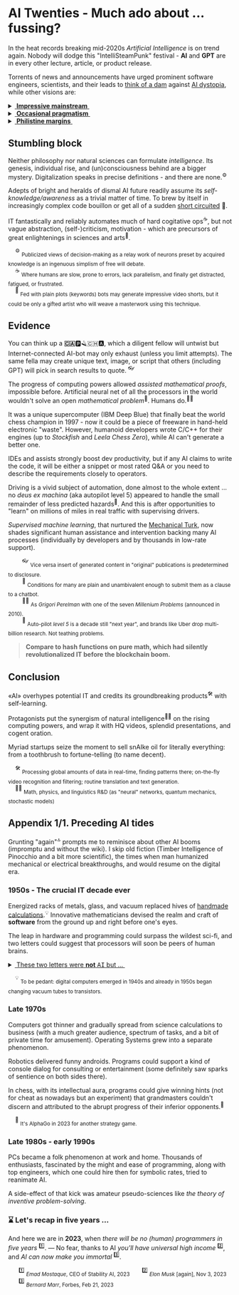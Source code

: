 # AI Twenties - Much ado about ... fussing?

In the heat records breaking mid-2020s _Artificial Intelligence_ is on trend again. Nobody will dodge this "IntelliSteamPunk" festival - __AI__ and __GPT__ are in every other lecture, article, or product release.

Torrents of news and announcements have urged prominent software engineers, scientists, and their leads to [think of a dam](https://futureoflife.org/open-letter/pause-giant-ai-experiments/) against [AI&nbsp;dystopia](https://www.businessinsider.com/ai-extinction-risk-openai-deepmind-anthropic-ceos-sam-altman-2023-5), while other visions are:

<details>
<summary><ins>&nbsp;<b>Impressive mainstream</b>&nbsp;</ins></summary>
&nbsp;
 
* *Sundar Pichai*, Google CEO:\
"AI is the most profound technology humanity is working on today."
* *Jensen Huang*, CEO of NVIDIA:\
"Software is eating the world, but AI is going to eat software."
* MkCinsey & Company:\
"Generative AI’s impact on productivity could add trillions of dollars [annually]..."
* *Ray Kurzweil*, inventor and futurist:\
"By 2029, computers will have emotional intelligence and be convincing as people."
* _Gray Scott_, futurist, techno-philosopher, founder and CEO of SeriousWonder:\
  "There is no reason and no way that a human mind can keep up with an artificial intelligence machine by 2035."
* [and how without him] *Elon Musk*, xAI startup founder:\
"The goal of xAI is to understand the true nature of the universe." [no more or no less]

\__________________________________________
</details>

<details>
<summary><ins>&nbsp;<b>Occasional pragmatism</b>&nbsp;</ins></summary>

* *Ginni Rometty*, former CEO of IBM:\
"Some people call this artificial intelligence, but the reality is this technology will enhance us. So instead of artificial intelligence, I think we'll augment our intelligence."

* *Larry Page*, Google co-founder:\
"Artificial intelligence would be the ultimate version of Google. ... Unfortunately, we’re nowhere near doing that now."\
[Well, it was in 2000]

* _Christopher Nolan_, filmmaker, questioned about AI in a 2023 interview:\
"... the real world is, by definition, infinitely complex. ... And so, any digital simulation or technology that simulates, eventually, it always hits a particular limitation."

* _Michael Atleson_, Attorney, Federal Trade Commission, 27/Feb/2023:\
"Keep your AI claims in check."

* _Sam Altman,_ [on/off] CEO of OpenAI, 04/Dec/2022:\
"i am a stochastic parrot, and so r u."&nbsp;<sup>🦜</sup>\
[vs. _Arikia Millikan_: [Parrots are not stochastic and neither are you](https://www.content-technologist.com/stochastic-parrots/).]

&nbsp;&nbsp;&nbsp;&nbsp;&nbsp;&nbsp;&nbsp;&nbsp;<sup>🦜</sup> <sub>The term Emily M. Bender _et al_ coined with "On the Dangers of Stochastic Parrots: Can Language Models Be Too Big?".</sub>

\__________________________________________
</details>

<details>
<summary><ins>&nbsp;<b>Philistine margins</b>&nbsp;</ins></summary>
&nbsp;

[![AI: 1523 vs 2023](../_rsc/_img/memes/AI_medieval_now-spot_the_diff.jpg)](https://github.com/Kyriosity/read-write/tree/main/README%2B/pencraft/README%2B/opuses/IT-memes.md)

*&nbsp;<sub>Images are for illustrative purposes only and were taken from Wiki Commons and IMLO (learncomputerscienceonline.com)</sub>

\__________________________________________
</details>

## Stumbling block

Neither philosophy nor natural sciences can formulate _intelligence_. Its genesis, individual rise, and (un)consciousness behind are a bigger mystery. 
Digitalization speaks in precise definitions - and there are none.<sup>⚙️</sup>

Adepts of bright and heralds of dismal AI future readily assume its *self-knowledge/awareness* as a trivial matter of time. 
To brew by itself in increasingly complex code bouillon or get all of a sudden [short&nbsp;circuited](https://www.imdb.com/title/tt0091949)&nbsp;🎦.

IT fantastically and reliably automates much of hard cogitative ops<sup>:coffee:</sup>, but not vague abstraction, (self-)criticism, motivation - which are precursors of great enlightenings in sciences and arts<sup>:art:</sup>.

&nbsp;&nbsp;&nbsp;&nbsp;<sup>⚙️</sup> <sub>Publicized views of decision-making as a relay work of neurons preset by acquired knowledge is an ingenuous simplism of free will debate.</sub>\
&nbsp;&nbsp;&nbsp;&nbsp;<sup>:coffee:</sup> <sub>Where humans are slow, prone to errors, lack parallelism, and finally get distracted, fatigued, or frustrated.</sub>\
&nbsp;&nbsp;&nbsp;&nbsp;<sup>:art:</sup> <sub>Fed with plain plots (keywords) bots may generate impressive video shorts, but it could be only a gifted artist who will weave a masterwork using this technique.</sub>

## Evidence

You can think up a **:canada:**:parking::razor::switzerland::a:, which a diligent fellow will untwist but Internet-connected AI-bot may only exhaust (unless you limit attempts). The same fella may create unique text, image, or script that others (including GPT) will pick in search results to quote.&nbsp;<sup>👓</sup>

The progress of computing powers allowed _assisted mathematical proofs_, impossible before. Artificial neural net of all the processors in the world wouldn't solve an open _mathematical problem_<sup>:1234:</sup>. Humans do.<sup>:scientist:</sup>

It was a unique supercomputer (IBM Deep Blue) that finally beat the world chess champion in 1997 - now it could be a piece of freeware in hand-held electronic "waste". However, humanoid developers wrote C/C++ for their engines (up to _Stockfish_ and _Leela Chess Zero_), while AI can't generate a better one. 

IDEs and assists strongly boost dev productivity, but if any AI claims to write the code, it will be either a snippet or most rated Q&A or you need to describe the requirements closely to operators.

Driving is a vivid subject of automation, done almost to the whole extent ... no _deus ex machina_ (aka autopilot level&nbsp;5) appeared to handle the small remainder of less predicted hazards<sup>🤖</sup>. And this is after opportunities to "learn" on millions of miles in real traffic with supervising drivers.

 _Supervised machine learning_, that nurtured the [Mechanical&nbsp;Turk](https://en.wikipedia.org/wiki/Mechanical_Turk), now shades significant human assistance and intervention backing many AI processes (individually by developers and by thousands in low-rate support).

&nbsp;&nbsp;&nbsp;&nbsp;&nbsp;&nbsp;&nbsp;&nbsp;<sup>👓</sup> <sub>Vice versa insert of generated content in "original" publications is predetermined to disclosure.</sub>\
&nbsp;&nbsp;&nbsp;&nbsp;&nbsp;&nbsp;&nbsp;&nbsp;<sup>:1234:</sup> <sub>Conditions for many are plain and unambivalent enough to submit them as a clause to a chatbot.</sub>\
&nbsp;&nbsp;&nbsp;&nbsp;&nbsp;&nbsp;&nbsp;&nbsp;<sup>:scientist:</sup> <sub>As _Grigori Perelman_ with one of the seven _Millenium Problems_ (announced in 2010).</sub>\
&nbsp;&nbsp;&nbsp;&nbsp;&nbsp;&nbsp;&nbsp;&nbsp;<sup>🤖</sup> <sub>Auto-pilot _level&nbsp;5_ is a decade still "next year", and brands like Uber drop multi-billion research. Not teathing problems.</sub>

> **Compare to hash functions on pure math, which had silently revolutionalized IT before the blockchain boom.**

## Conclusion

 «AI» overhypes potential IT and credits its groundbreaking products<sup>:hammer_and_wrench:</sup> with self-learning.
 
Protagonists put the synergism of natural intelligence<sup>🧑‍🔬</sup> on the rising computing powers, and wrap it with HQ videos, splendid presentations, and cogent oration.

Myriad startups seize the moment to sell snAIke oil for literally everything: from a toothbrush to fortune-telling (to name decent).

&nbsp;&nbsp;&nbsp;&nbsp;<sup>:hammer_and_wrench:</sup> <sub>Processing global amounts of data in real-time, finding patterns there; on-the-fly video recognition and filtering; routine translation and text generation.</sub>\
&nbsp;&nbsp;&nbsp;&nbsp;<sup>🧑‍🔬</sup> <sub>Math, physics, and linguistics R&D (as "neural" networks, quantum mechanics, stochastic models)</sub>

## Appendix 1/1. Preceding AI tides

Grunting "again"<sup>:top:</sup> prompts me to reminisce about other AI booms (impromptu and without the wiki). I skip old fiction (Timber Intelligence of Pinocchio and  a bit more scientific), the times when man humanized mechanical or electrical breakthroughs, and would resume on the digital era.

### 1950s - The crucial IT decade ever

Energized racks of metals, glass, and vacuum replaced hives of [handmade calculations](https://commons.wikimedia.org/wiki/File:Human_computers_-_Dryden.jpg#/media/File:Human_computers_-_Dryden.jpg).<sup>💡</sup> Innovative mathematicians devised the realm and craft of **software** from the ground up and right before one's eyes. 

The leap in hardware and programming could surpass the wildest sci-fi, and two letters could suggest that processors will soon be peers of human brains.

<details>
<summary><ins>&nbsp;These two letters were <b>not</b> <tt>AI</tt> but ...&nbsp;</ins></summary>
  
&nbsp;&nbsp;&nbsp;&nbsp;&nbsp;&nbsp;&nbsp;&nbsp;... **IF**.

> High-level languages, FORTRAN or COBOL, described algorithms close to usual English, and the **IF** statement introduced the feeling of human doubt and decision-making.

\__________________________________________ 
</details>

&nbsp;&nbsp;&nbsp;&nbsp;<sup>💡</sup> <sub>To be pedant: digital computers emerged in 1940s and already in 1950s began changing vacuum tubes to transistors.</sub>

### Late 1970s

Computers got thinner and gradually spread from science calculations to business (with a much greater audience, spectrum of tasks, and a bit of private time for amusement). Operating Systems grew into a separate phenomenon. 

Robotics delivered funny androids. Programs could support a kind of console dialog for consulting or entertainment (some definitely saw sparks of sentience on both sides there).

In chess, with its intellectual aura, programs could give winning hints (not for cheat as nowadays but an experiment) that grandmasters couldn't discern and attributed to the abrupt progress of their inferior opponents.<sup>:game_die:</sup>

&nbsp;&nbsp;&nbsp;&nbsp;<sup>:game_die:</sup> <sub>It's AlphaGo in 2023 for another strategy game.</sub>

### Late 1980s - early 1990s

PCs became a folk phenomenon at work and home. Thousands of enthusiasts, fascinated by the might and ease of programming, along with top engineers, which one could hire then for symbolic rates, tried to reanimate AI.

A side-effect of that kick was amateur pseudo-sciences like _the theory of inventive problem-solving_.

### ⌛ Let's recap in five years ...

And here we are in **2023**, when _there will be no (human) programmers in five years&nbsp;_<sup>:one:</sup>. — No fear, thanks to AI _you'll have universal high income_&nbsp;<sup>:two:</sup>, and _AI can now make you immortal_&nbsp;<sup>:three:</sup>.

&nbsp;&nbsp;&nbsp;&nbsp;&nbsp;&nbsp;<sup>:one:</sup> <sub>*Emad Mostaque*, CEO of Stability AI, 2023</sub>
&nbsp;&nbsp;&nbsp;&nbsp;&nbsp;&nbsp;<sup>:two:</sup> <sub>_Elon Musk_ [again], Nov 3, 2023</sub>
&nbsp;&nbsp;&nbsp;&nbsp;&nbsp;&nbsp;<sup>:three:</sup> <sub>_Bernard Marr_, Forbes, Feb 21, 2023 </sub>


